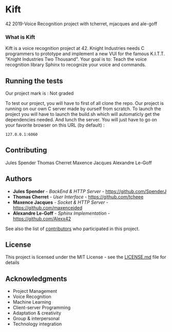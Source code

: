 # Kift
42 2019-Voice Recognition project with tcherret, mjacques and ale-goff

### What is Kift

Kift is a voice recognition project at 42.
Knight Industries needs C programmers to prototype and implement a new VUI for the famous K.I.T.T. "Knight Industries Two Thousand".
Your goal is to: Teach the voice recognition library Sphinx to recognize your voice and commands.

## Running the tests

Our project mark is : Not graded

To test our project, you will have to first of all clone the repo.
Our project is running on our own C server made by ourself from scratch.
To launch the project you will have to launch the build.sh which will automaticly get the dependencies needed. And lunch the server.
You will just have to go on your favorite browser on this URL (by default) :

```
127.0.0.1:6060
```

## Contributing

Jules Spender
Thomas Cherret
Maxence Jacques
Alexandre Le-Goff

## Authors

* **Jules Spender** - *BackEnd & HTTP Server* - https://github.com/SpenderJ
* **Thomas Cherret** - *User Interface* - https://github.com/tcheee
* **Maxence Jacques** - *Socket & HTTP Server* - https://github.com/maxencejded
* **Alexandre Le-Goff** - *Sphinx Implementation* - https://github.com/Alexx42

See also the list of [contributors](https://github.com/your/project/contributors) who participated in this project.

## License

This project is licensed under the MIT License - see the [LICENSE.md](LICENSE.md) file for details

## Acknowledgments

* Project Management 
* Voice Recognition 
* Machine Learning 
* Client-server Programming 
* Adaptation & creativity 
* Group & interpersonal 
* Technology integration
